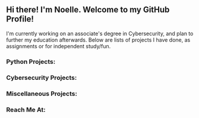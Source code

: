 <h2>Hi there! I'm Noelle. Welcome to my GitHub Profile!</h2>
I'm currently working on an associate's degree in Cybersecurity, and plan to further my education afterwards. Below are lists of projects I have done, as assignments or for independent study/fun.

<h3>Python Projects:</h3>

<h3>Cybersecurity Projects:</h3>

<h3>Miscellaneous Projects:</h3>

<h3>Reach Me At:</h3>
